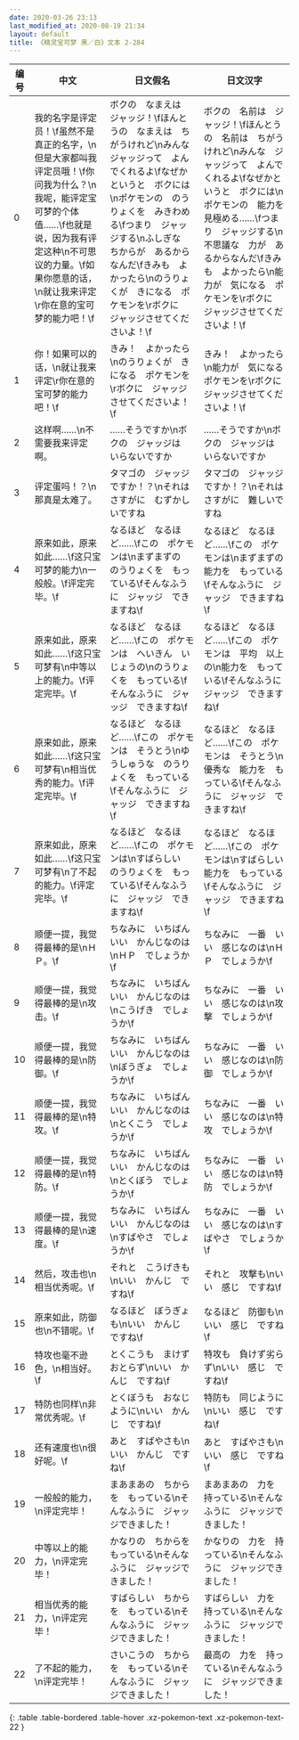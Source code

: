 ```yaml
---
date: 2020-03-26 23:13
last_modified_at: 2020-08-19 21:34
layout: default
title: 《精灵宝可梦 黑／白》文本 2-284
---
```

| 编号 | 中文 | 日文假名 | 日文汉字 |
| ---- | ---- | ---- | --- |
| 0 | 我的名字是评定员！\f虽然不是真正的名字，\n但是大家都叫我评定员哦！\f你问我为什么？\n我呢，能评定宝可梦的个体值……\f也就是说，因为我有评定这种\n不可思议的力量。\f如果你愿意的话，\n就让我来评定\r你在意的宝可梦的能力吧！\f | ボクの　なまえは　ジャッジ！\fほんとうの　なまえは　ちがうけれど\nみんな　ジャッジって　よんでくれるよ\fなぜかというと　ボクには\nポケモンの　のうりょくを　みきわめる\fつまり　ジャッジする\nふしぎな　ちからが　あるからなんだ\fきみも　よかったら\nのうりょくが　きになる　ポケモンを\rボクに　ジャッジさせてくださいよ！\f | ボクの　名前は　ジャッジ！\fほんとうの　名前は　ちがうけれど\nみんな　ジャッジって　よんでくれるよ\fなぜかというと　ボクには\nポケモンの　能力を　見極める……\fつまり　ジャッジする\n不思議な　力が　あるからなんだ\fきみも　よかったら\n能力が　気になる　ポケモンを\rボクに　ジャッジさせてくださいよ！\f |
| 1 | 你！如果可以的话，\n就让我来评定\r你在意的宝可梦的能力吧！\f | きみ！　よかったら\nのうりょくが　きになる　ポケモンを\rボクに　ジャッジさせてくださいよ！\f | きみ！　よかったら\n能力が　気になる　ポケモンを\rボクに　ジャッジさせてくださいよ！\f |
| 2 | 这样啊……\n不需要我来评定啊。 | ……そうですか\nボクの　ジャッジは　いらないですか | ……そうですか\nボクの　ジャッジは　いらないですか |
| 3 | 评定蛋吗！？\n那真是太难了。 | タマゴの　ジャッジですか！？\nそれは　さすがに　むずかしいですね | タマゴの　ジャッジですか！？\nそれは　さすがに　難しいですね |
| 4 | 原来如此，原来如此……\f这只宝可梦的能力\n一般般。\f评定完毕。\f | なるほど　なるほど……\fこの　ポケモンは\nまずまずの　のうりょくを　もっている\fそんなふうに　ジャッジ　できますね\f | なるほど　なるほど……\fこの　ポケモンは\nまずまずの　能力を　もっている\fそんなふうに　ジャッジ　できますね\f |
| 5 | 原来如此，原来如此……\f这只宝可梦有\n中等以上的能力。\f评定完毕。\f | なるほど　なるほど……\fこの　ポケモンは　へいきん　いじょうの\nのうりょくを　もっている\fそんなふうに　ジャッジ　できますね\f | なるほど　なるほど……\fこの　ポケモンは　平均　以上の\n能力を　もっている\fそんなふうに　ジャッジ　できますね\f |
| 6 | 原来如此，原来如此……\f这只宝可梦有\n相当优秀的能力。\f评定完毕。\f | なるほど　なるほど……\fこの　ポケモンは　そうとう\nゆうしゅうな　のうりょくを　もっている\fそんなふうに　ジャッジ　できますね\f | なるほど　なるほど……\fこの　ポケモンは　そうとう\n優秀な　能力を　もっている\fそんなふうに　ジャッジ　できますね\f |
| 7 | 原来如此，原来如此……\f这只宝可梦有\n了不起的能力。\f评定完毕。\f | なるほど　なるほど……\fこの　ポケモンは\nすばらしい　のうりょくを　もっている\fそんなふうに　ジャッジ　できますね\f | なるほど　なるほど……\fこの　ポケモンは\nすばらしい　能力を　もっている\fそんなふうに　ジャッジ　できますね\f |
| 8 | 顺便一提，我觉得最棒的是\nＨＰ。\f | ちなみに　いちばん　いい　かんじなのは\nＨＰ　でしょうか\f | ちなみに　一番　いい　感じなのは\nＨＰ　でしょうか\f |
| 9 | 顺便一提，我觉得最棒的是\n攻击。\f | ちなみに　いちばん　いい　かんじなのは\nこうげき　でしょうか\f | ちなみに　一番　いい　感じなのは\n攻撃　でしょうか\f |
| 10 | 顺便一提，我觉得最棒的是\n防御。\f | ちなみに　いちばん　いい　かんじなのは\nぼうぎょ　でしょうか\f | ちなみに　一番　いい　感じなのは\n防御　でしょうか\f |
| 11 | 顺便一提，我觉得最棒的是\n特攻。\f | ちなみに　いちばん　いい　かんじなのは\nとくこう　でしょうか\f | ちなみに　一番　いい　感じなのは\n特攻　でしょうか\f |
| 12 | 顺便一提，我觉得最棒的是\n特防。\f | ちなみに　いちばん　いい　かんじなのは\nとくぼう　でしょうか\f | ちなみに　一番　いい　感じなのは\n特防　でしょうか\f |
| 13 | 顺便一提，我觉得最棒的是\n速度。\f | ちなみに　いちばん　いい　かんじなのは\nすばやさ　でしょうか\f | ちなみに　一番　いい　感じなのは\nすばやさ　でしょうか\f |
| 14 | 然后，攻击也\n相当优秀呢。\f | それと　こうげきも\nいい　かんじ　ですね\f | それと　攻撃も\nいい　感じ　ですね\f |
| 15 | 原来如此，防御也\n不错呢。\f | なるほど　ぼうぎょも\nいい　かんじ　ですね\f | なるほど　防御も\nいい　感じ　ですね\f |
| 16 | 特攻也毫不逊色，\n相当好。\f | とくこうも　まけずおとらず\nいい　かんじ　ですね\f | 特攻も　負けず劣らず\nいい　感じ　ですね\f |
| 17 | 特防也同样\n非常优秀呢。\f | とくぼうも　おなじように\nいい　かんじ　ですね\f | 特防も　同じように\nいい　感じ　ですね\f |
| 18 | 还有速度也\n很好呢。\f | あと　すばやさも\nいい　かんじ　ですね\f | あと　すばやさも\nいい　感じ　ですね\f |
| 19 | 一般般的能力，\n评定完毕！ | まあまあの　ちからを　もっている\nそんなふうに　ジャッジできました！ | まあまあの　力を　持っている\nそんなふうに　ジャッジできました！ |
| 20 | 中等以上的能力，\n评定完毕！ | かなりの　ちからを　もっている\nそんなふうに　ジャッジできました！ | かなりの　力を　持っている\nそんなふうに　ジャッジできました！ |
| 21 | 相当优秀的能力，\n评定完毕！ | すばらしい　ちからを　もっている\nそんなふうに　ジャッジできました！ | すばらしい　力を　持っている\nそんなふうに　ジャッジできました！ |
| 22 | 了不起的能力，\n评定完毕！ | さいこうの　ちからを　もっている\nそんなふうに　ジャッジできました！ | 最高の　力を　持っている\nそんなふうに　ジャッジできました！ |
{: .table .table-bordered .table-hover .xz-pokemon-text .xz-pokemon-text-22 }